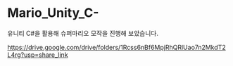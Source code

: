 # Mario_Unity_C-
유니티 C#을 활용해 슈퍼마리오 모작을 진행해 보았습니다.


https://drive.google.com/drive/folders/1Rcss6nBf6MpjRhQRlUao7n2MkdT2L4rg?usp=share_link
